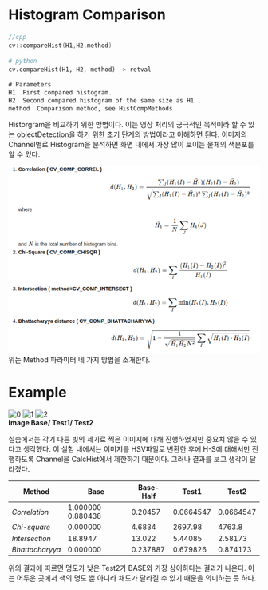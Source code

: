 # Histogram Comparison
```cpp
//cpp
cv::compareHist(H1,H2,method)
```
```python
# python
cv.compareHist(H1, H2, method) -> retval
```
```
# Parameters
H1	First compared histogram.
H2	Second compared histogram of the same size as H1 .
method	Comparison method, see HistCompMethods
```

Historgram을 비교하기 위한 방법이다. 이는 영상 처리의 궁극적인 목적이라 할 수 있는 objectDetection을 하기 위한 초기 단계의 방법이라고 이해하면 된다. 이미지의 Channel별로 Histogram을 분석하면 화면 내에서 가장 많이 보이는 물체의 색분포를 알 수 있다.   

![method](https://github.com/saturnone1/OpenCV_study/blob/5e9cd9823bae2752f74a0b8cdb53eacdcd72d888/ImageProcessing/image/comparison.png)   
위는 Method 파라미터 네 가지 방법을 소개한다.    

# Example

![0](https://docs.opencv.org/3.4/Histogram_Comparison_Source_0.jpg)
![1](https://docs.opencv.org/3.4/Histogram_Comparison_Source_1.jpg)
![2](https://docs.opencv.org/3.4/Histogram_Comparison_Source_2.jpg)   
**Image Base/ Test1/ Test2**   

실습에서는 각기 다른 빛의 세기로 찍은 이미지에 대해 진행하였지만 중요치 않을 수 있다고 생각했다. 이 실험 내에서는 이미지를 HSV파일로 변환한 후에 H-S에 대해서만 진행하도록 Channel을 CalcHist에서 제한하기 때문이다. 그러나 결과를 보고 생각이 달라졌다.   

|Method|Base|Base-Half|Test1|Test2|
|-------------|----------|----------|---------|--------|
|*Correlation*|1.000000	0.880438|0.20457|0.0664547|0.0664547|
|*Chi-square*|0.000000|4.6834|2697.98|4763.8|
|*Intersection*|18.8947|13.022|5.44085|2.58173|
|*Bhattacharyya*|0.000000|0.237887|0.679826|0.874173|

위의 결과에 따르면 명도가 낮은 Test2가 BASE와 가장 상이하다는 결과가 나온다. 이는 어두운 곳에서 색의 명도 뿐 아니라 채도가 달라질 수 있기 때문을 의미하는 듯 하다.
